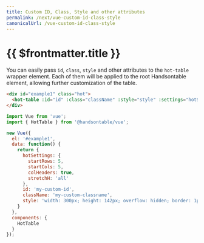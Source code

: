 ```yaml
---
title: Custom ID, Class, Style and other attributes
permalink: /next/vue-custom-id-class-style
canonicalUrl: /vue-custom-id-class-style
---
```


# {{ $frontmatter.title }}

You can easily pass `id`, `class`, `style` and other attributes to the `hot-table` wrapper element.
Each of them will be applied to the root Handsontable element, allowing further customization of the table.

```html
<div id="example1" class="hot">
  <hot-table :id="id" :class="className" :style="style" :settings="hotSettings"></hot-table>
</div>
```

```js
import Vue from 'vue';
import { HotTable } from '@handsontable/vue';

new Vue({
  el: '#example1',
  data: function() {
    return {
      hotSettings: {
        startRows: 5,
        startCols: 5,
        colHeaders: true,
        stretchH: 'all'
      },
      id: 'my-custom-id',
      className: 'my-custom-classname',
      style: 'width: 300px; height: 142px; overflow: hidden; border: 1px solid red;'
    }
  },
  components: {
    HotTable
  }
});
```
